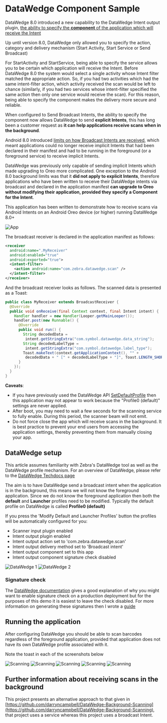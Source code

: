 # DataWedge Component Sample

DataWedge 8.0 introduced a new capability to the DataWedge Intent output plugin, [the ability to specify the **component** of the application which will receive the Intent](https://techdocs.zebra.com/datawedge/latest/guide/output/intent/#intentoutputsetup)

Up until version 8.0, DataWedge only allowed you to specify the action, category and delivery mechanism (Start Activity, Start Service or Send Broadcast)

For StartActivity and StartService, being able to specify the service allows you to be certain which application will receive the Intent.  Before DataWedge 8.0 the system would select a single activity whose Intent filter matched the appropriate action.  So, if you had two activities which had the same intent-filter action, which activity received the scan would be left to chance (similarly, if you had two services whose intent-filter specified the same action then only one service would receive the scan).  For this reason, being able to specify the component makes the delivery more secure and reliable.

When configured to Send Broadcast Intents, the ability to specify the component now allows DataWedge to send **explicit Intents**, this has long been a customer request as **it can help applications receive scans when in the background**.

Android 8.0 introduced [limits on how Broadcast Intents are received](https://developer.android.com/about/versions/oreo/background#broadcasts), which meant applications could no longer receive implicit Intents that had been declared in their manifest and had to be running in the foreground (or a foreground service) to receive implicit Intents.  

DataWedge was previously only capable of sending implicit Intents which made upgrading to Oreo more complicated.  One exception to the Android 8.0 background limits was that it **did not apply to explicit Intents**, therefore applications who have been written to receive their DataWedge intents via broadcast and declared in the application manifest **can upgrade to Oreo without modifying their application, provided they specify a Component for the Intent**.

This application has been written to demonstrate how to receive scans via Android Intents on an Android Oreo device (or higher) running DataWedge 8.0+

![App](https://github.com/darryncampbell/DataWedge-Component-Sample/raw/master/screenshots/app.jpg)


The broadcast receiver is declared in the application manifest as follows:
```xml
<receiver
  android:name=".MyReceiver"
  android:enabled="true"
  android:exported="true">
  <intent-filter>
    <action android:name="com.zebra.datawedge.scan" />
  </intent-filter>
</receiver>
```

And the broadcast receiver looks as follows.  The scanned data is presented as a Toast:

```java
public class MyReceiver extends BroadcastReceiver {
  @Override
  public void onReceive(final Context context, final Intent intent) {
    Handler handler = new Handler(Looper.getMainLooper());
    handler.post(new Runnable() {
      @Override
      public void run() {
        String decodedData = 
         intent.getStringExtra("com.symbol.datawedge.data_string");
        String decodedLabelType = 
         intent.getStringExtra("com.symbol.datawedge.label_type");
        Toast.makeText(context.getApplicationContext(), "" +
         decodedData + " [" + decodedLabelType + "]", Toast.LENGTH_SHORT).show();
      }
    });
  }
}
```

**Caveats**:
- If you have previously used the DataWedge API [SetDefaultProfile](https://techdocs.zebra.com/datawedge/8-0/guide/api/setdefaultprofile/) then this application may not appear to work because the "Profile0 (default)" settings are never applied. 
- After boot, you may need to wait a few seconds for the scanning service to fully enable.  During this period, the scanner beam will not emit.
- Do not force close the app which will receive scans in the background.  It is best practice to prevent your end users from accessing the application settings, thereby preventing them from manually closing your app.

## DataWedge setup

This article assumes familiarity with Zebra's DataWedge tool as well as the DataWedge profile mechanism.  For an overview of DataWedge, please refer to the [DataWedge Techdocs page](https://techdocs.zebra.com/datawedge/latest/guide/overview/)

The aim is to have DataWedge send a broadcast intent when the application is in the background, this means we will not know the foreground application.  Since we do not know the foreground application then both the **default** and **Launcher** profiles need to be modified.  Typically the default profile on DataWedge is called **Profile0 (default)**

If you press the 'Modify Default and Launcher Profiles' button the profiles will be automatically configured for you:

- Scanner input plugin enabled
- Intent output plugin enabled
- Intent output action set to 'com.zebra.datawedge.scan'
- Intent output delivery method set to 'Broadcast intent'
- Intent output component set to this app
- Intent output component signature check disabled

![DataWedge 1](https://github.com/darryncampbell/DataWedge-Component-Sample/raw/master/screenshots/dw_1.jpg)
![DataWedge 2](https://github.com/darryncampbell/DataWedge-Component-Sample/raw/master/screenshots/dw_2.jpg)

### Signature check

The [DataWedge documentation](https://techdocs.zebra.com/datawedge/8-0/guide/output/intent/) gives a good explanation of why you might want to enable signature check on a production deployment but for the purposes of this demo it is easiest to leave the check disabled.  For more information on generating these signatures then I wrote a [guide](https://github.com/darryncampbell/MX-SignatureAuthentication-Demo) 

## Running the application

After configuring DataWedge you should be able to scan barcodes regardless of the foreground application, provided that application does not have its own DataWedge profile associated with it.

Note the toast in each of the screenshots below

![Scanning](https://github.com/darryncampbell/DataWedge-Component-Sample/raw/master/screenshots/scan_1.jpg)
![Scanning](https://github.com/darryncampbell/DataWedge-Component-Sample/raw/master/screenshots/scan_2.jpg)
![Scanning](https://github.com/darryncampbell/DataWedge-Component-Sample/raw/master/screenshots/scan_3.jpg)
![Scanning](https://github.com/darryncampbell/DataWedge-Component-Sample/raw/master/screenshots/scan_4.jpg)
![Scanning](https://github.com/darryncampbell/DataWedge-Component-Sample/raw/master/screenshots/scan_5.jpg)

## Further information about receiving scans in the background

This project presents an alternative approach to that given in [https://github.com/darryncampbell/DataWedge-Background-Scanning](https://github.com/darryncampbell/DataWedge-Background-Scanning), that project uses a service whereas this project uses a broadcast Intent.